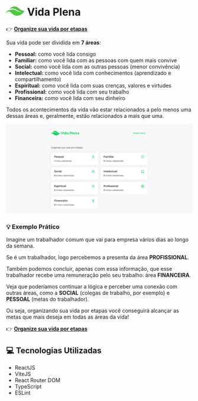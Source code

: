 # <img src="./public/favicon.svg" width="50" /> Vida Plena

:point_right: [**Organize sua vida por etapas**](https://app-vida-plena.vercel.app)

Sua vida pode ser dividida em **7 áreas**:
- **Pessoal:** como você lida consigo
- **Familiar:** como você lida com as pessoas com quem mais convive
- **Social:** como você lida com as outras pessoas (menor convivência)
- **Intelectual:** como você lida com conhecimentos (aprendizado e compartilhamento)
- **Espiritual:** como você lida com suas crenças, valores e virtudes
- **Profissional:** como você lida com seu trabalho
- **Financeira:** como você lida com seu dinheiro

Todos os acontecimentos da vida vão estar relacionados a pelo menos uma dessas áreas e, geralmente, estão relacionados a mais que uma.

![](./.github/images/screenshot.png)

### :bulb: Exemplo Prático

Imagine um trabalhador comum que vai para empresa vários dias ao longo da semana.

Se é um trabalhador, logo percebemos a presenta da área **PROFISSIONAL**.

Também podemos concluir, apenas com essa informação, que esse trabalhador recebe uma remuneração pelo seu trabalho: área **FINANCEIRA**.

Veja que poderíamos continuar a lógica e perceber uma conexão com outras áreas, como a **SOCIAL** (colegas de trabalho, por exemplo) e **PESSOAL** (metas do trabalhador).

Ou seja, organizando sua vida por etapas você conseguirá alcançar as metas que mais deseja em todas as áreas da vida!

:point_right: [**Organize sua vida por etapas**](https://app-vida-plena.vercel.app)

## :computer: Tecnologias Utilizadas

- ReactJS
- ViteJS
- React Router DOM
- TypeScript
- ESLint


